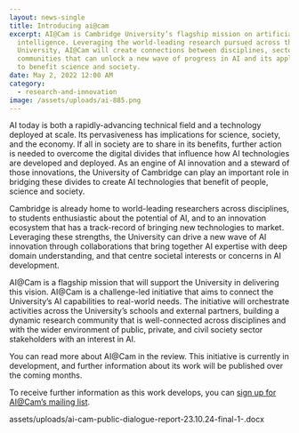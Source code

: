 ```yaml
---
layout: news-single
title: Introducing ai@cam
excerpt: AI@Cam is Cambridge University’s flagship mission on artificial
  intelligence. Leveraging the world-leading research pursued across the
  University, AI@Cam will create connections between disciplines, sectors, and
  communities that can unlock a new wave of progress in AI and its application
  to benefit science and society.
date: May 2, 2022 12:00 AM
category:
  - research-and-innovation
image: /assets/uploads/ai-885.png
---
```

AI today is both a rapidly-advancing technical field and a technology deployed at scale. Its pervasiveness has implications for science, society, and the economy. If all in society are to share in its benefits, further action is needed to overcome the digital divides that influence how AI technologies are developed and deployed. As an engine of AI innovation and a steward of those innovations, the University of Cambridge can play an important role in bridging these divides to create AI technologies that benefit of people, science and society.

Cambridge is already home to world-leading researchers across disciplines, to students enthusiastic about the potential of AI, and to an innovation ecosystem that has a track-record of bringing new technologies to market. Leveraging these strengths, the University can drive a new wave of AI innovation through collaborations that bring together AI expertise with deep domain understanding, and that centre societal interests or concerns in AI development.

AI@Cam is a flagship mission that will support the University in delivering this vision. AI@Cam is a challenge-led initiative that aims to connect the University’s AI capabilities to real-world needs. The initiative will orchestrate activities across the University’s schools and external partners, building a dynamic research community that is well-connected across disciplines and with the wider environment of public, private, and civil society sector stakeholders with an interest in AI.

You can read more about AI@Cam in the review. This initiative is currently in development, and further information about its work will be published over the coming months. 

To receive further information as this work develops, you can [sign up for AI@Cam’s mailing list](https://forms.gle/JtL2DHAGXXTznRuw9).

assets/uploads/ai-cam-public-dialogue-report-23.10.24-final-1-.docx